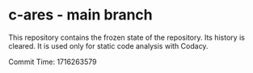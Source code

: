 # c-ares - main branch

This repository contains the frozen state of the repository.
Its history is cleared. It is used only for static code
analysis with Codacy.

Commit Time: 1716263579